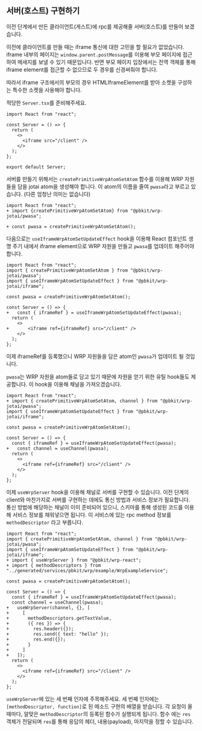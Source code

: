 ## 서버(호스트) 구현하기

이전 단계에서 만든 클라이언트(게스트)에 rpc를 제공해줄 서버(호스트)를 만들어 보겠습니다.

이전에 클라이언트를 만들 때는 iframe 통신에 대한 고민을 할 필요가 없었습니다. iframe 내부의 페이지는
`window.parent.postMessage`를 이용해 부모 페이지에 접근하여 메세지를 보낼 수 있기 때문입니다. 반면 부모 페이지
입장에서는 전역 객체를 통해 iframe element를 접근할 수 없으므로 두 경우를 신경써줘야 합니다.

따라서 iframe 구조에서의 부모의 경우 HTMLIframeElement를 받아 소켓을 구성하는 특수한 소켓을 사용해야 합니다.

적당한 `Server.tsx`를 준비해주세요.

```tsx
import React from "react";

const Server = () => {
  return (
    <>
      <iframe src="/client" />
    </>
  );
};

export default Server;
```

서버를 만들기 위해서는 `createPrimitiveWrpAtomSetAtom` 함수를 이용해 WRP 자원들을 담을 jotai atom을
생성해야 합니다. 이 atom의 이름을 줄여 `pwasa`라고 부르고 있습니다. (다른 엄청난 의미는 없습니다)

```tsx
import React from "react";
+ import {createPrimitiveWrpAtomSetAtom} from "@pbkit/wrp-jotai/pwasa";

+ const pwasa = createPrimitiveWrpAtomSetAtom();
```

다음으로는 `useIframeWrpAtomSetUpdateEffect` hook을 이용해 React 컴포넌트 생명 주기 내에서 iframe
element으로 WRP 자원을 만들고 `pwasa`를 업데이트 해주어야 합니다.

```tsx
import React from "react";
import { createPrimitiveWrpAtomSetAtom } from "@pbkit/wrp-jotai/pwasa";
import { useIframeWrpAtomSetUpdateEffect } from "@pbkit/wrp-jotai/iframe";

const pwasa = createPrimitiveWrpAtomSetAtom();

const Server = () => {
+   const { iframeRef } = useIframeWrpAtomSetUpdateEffect(pwasa);
  return (
    <>
+       <iframe ref={iframeRef} src="/client" />
    </>
  );
};
```

이제 iframeRef를 등록했으니 WRP 자원들을 담은 atom인 `pwasa`가 업데이트 될 것입니다.

`pwasa`는 WRP 자원을 atom들로 담고 있기 때문에 자원을 얻기 위한 유틸 hook들도 제공합니다. 이 hook을 이용해 채널을
가져오겠습니다.

```tsx
import React from "react";
+ import { createPrimitiveWrpAtomSetAtom, channel } from "@pbkit/wrp-jotai/pwasa";
import { useIframeWrpAtomSetUpdateEffect } from "@pbkit/wrp-jotai/iframe";

const pwasa = createPrimitiveWrpAtomSetAtom();

const Server = () => {
  const { iframeRef } = useIframeWrpAtomSetUpdateEffect(pwasa);
+   const channel = useChannel(pwasa);
  return (
    <>
      <iframe ref={iframeRef} src="/client" />
    </>
  );
};
```

이제 `useWrpServer` hook을 이용해 채널로 서버를 구현할 수 있습니다. 이전 단계의 client와 마찬가지로 서버를 구현하는
데에도 통신 방법과 서비스 정보가 필요합니다. 통신 방법에 해당하는 채널이 이미 준비되어 있으니, 스키마를 통해 생성된 코드를 이용해 서비스
정보를 채워넣으면 됩니다. 이 서비스에 있는 rpc method 정보를 `methodDescriptor` 라고 부릅니다.

```tsx
import React from "react";
import { createPrimitiveWrpAtomSetAtom, channel } from "@pbkit/wrp-jotai/pwasa";
import { useIframeWrpAtomSetUpdateEffect } from "@pbkit/wrp-jotai/iframe";
+ import { useWrpServer } from "@pbkit/wrp-react";
+ import { methodDescriptors } from "../generated/services/pbkit/wrp/example/WrpExampleService";

const pwasa = createPrimitiveWrpAtomSetAtom();

const Server = () => {
  const { iframeRef } = useIframeWrpAtomSetUpdateEffect(pwasa);
  const channel = useChannel(pwasa);
+   useWrpServer(channel, {}, [
+     [
+       methodDescriptors.getTextValue,
+       ({ res }) => {
+         res.header({});
+         res.send({ text: "hello" });
+         res.end({});
+       }
+     ]
+   ]);
  return (
    <>
      <iframe ref={iframeRef} src="/client" />
    </>
  );
};
```

`useWrpServer`에 있는 세 번째 인자에 주목해주세요. 세 번째 인자에는 `[methodDescriptor, function]`로 된
메소드 구현의 배열을 받습니다. 각 요청이 올때마다, 알맞은 `methodDescriptor`의 등록된 함수가 실행되게 됩니다. 함수 에는
`res` 객체가 전달되며 `res`를 통해 응답의 헤더, 내용(payload), 마지막을 정할 수 있습니다.
